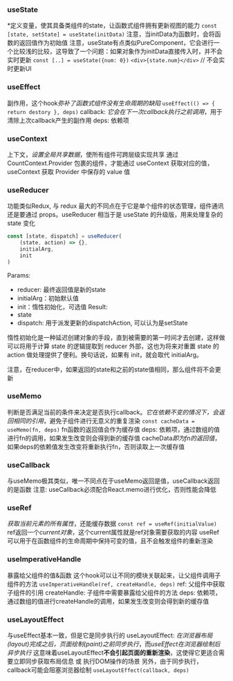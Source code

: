 ### useState
*定义变量，使其具备类组件的state，让函数式组件拥有更新视图的能力
`const [state, setState] = useState(initData)`
注意，当initData为函数时，会将函数的返回值作为初始值
注意，useState有点类似PureComponent，它会进行一个比较浅的比较，这导致了一个问题：如果对象作为initData直接传入时，并不会实时更新
    `const [..] = useState({num: 0})`
    `<div>{state.num}</div>`  // 不会实时更新UI


### useEffect
副作用，这个hook*弥补了函数式组件没有生命周期的缺陷*
`useEffect(() => { return destory }, deps)`
callback: *它会在下一次callback执行之前调用*，用于清除上次callback产生的副作用
deps: 依赖项

### useContext 
上下文，*设置全局共享数据*，使所有组件可跨层级实现共享
通过 CountContext.Provider 包裹的组件，才能通过 useContext 获取对应的值，useContext 获取 Provider 中保存的 value 值

### useReducer
功能类似Redux, 与 redux 最大的不同点在于它是单个组件的状态管理，组件通讯还是要通过 props。useReducer 相当于是 useState 的升级版，用来处理复杂的 state 变化
```js
const [state, dispatch] = useReducer(
    (state, action) => {},
    initialArg,
    init
)
```
Params:
- reducer: 最终返回值是新的state
- initialArg：初始默认值
- init：惰性初始化，可选值
Result:
- state
- dispatch: 用于派发更新的dispatchAction, 可以认为是setState

惰性初始化是一种延迟创建对象的手段，直到被需要的第一时间才去创建，这样做可以将用于计算 state 的逻辑提取到 reducer 外部，这也为将来对重置 state 的 action 做处理提供了便利。换句话说，如果有 init，就会取代 initialArg。

注意，在reducer中，如果返回的state和之前的state值相同，那么组件将不会更新


### useMemo 
判断是否满足当前的条件来决定是否执行callback。*它在依赖不变的情况下，会返回相同的引用*，避免子组件进行无意义的重复渲染
`const cacheData = useMemo(fn, deps)`
fn函数的返回值会作为缓存值
deps: 依赖项，通过数组的值进行fn的调用，如果发生改变则会得到新的缓存值
cacheData*即为fn的返回值*，如果deps的依赖值发生改变将重新执行fn，否则读取上一次缓存值


### useCallback 
与useMemo极其类似，唯一不同点在于useMemo返回是值，useCallback返回的是函数
注意: useCallback必须配合React.memo进行优化，否则性能会降低


### useRef
*获取当前元素的所有属性*，还能缓存数据
`const ref = useRef(initialValue)`
ref返回一个*current对象*，这个current属性就是ref对象需要获取的内容
useRef可以用于在函数组件的生命周期中保持可变的值，且不会触发组件的重新渲染


### useImperativeHandle
暴露给父组件的值&函数
这个hook可以让不同的模块关联起来，让父组件调用子组件的方法
`useImperativeHandle(ref, createHandle, deps)`
ref: 父组件中获取子组件的引用
createHandle: 子组件中需要暴露给父组件的方法
deps: 依赖项，通过数组的值进行createHandle的调用，如果发生改变则会得到新的缓存值


### useLayoutEffect
与useEffect基本一致，但是它是同步执行的
useLayoutEffect: *在浏览器布局(layout)完成之后，页面绘制(paint)之前同步执行*，而*useEffect在浏览器绘制后异步执行*
这意味着useLayoutEffect**不会引起页面的重新渲染**，这使得它更适合需要立即同步获取布局信息 或 执行DOM操作的场景
另外，由于同步执行，callback可能会阻塞浏览器绘制
`useLayoutEffect(callback, deps)`